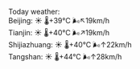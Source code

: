 Today weather:  
Beijing: ☀️   🌡️+39°C 🌬️↖19km/h  
Tianjin: ☀️   🌡️+40°C 🌬️↗19km/h  
Shijiazhuang: ☀️   🌡️+40°C 🌬️↑22km/h  
Tangshan: ☀️   🌡️+44°C 🌬️↑28km/h  
